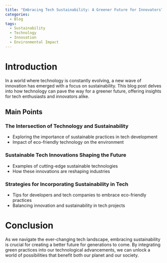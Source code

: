 ```yaml
---
title: "Embracing Tech Sustainability: A Greener Future for Innovators"
categories:
  - Blog
tags:
  - Sustainability
  - Technology
  - Innovation
  - Environmental Impact
---
```


# Introduction
In a world where technology is constantly evolving, a new wave of innovation has emerged with a focus on sustainability. This blog post delves into how technology can pave the way for a greener future, offering insights for tech enthusiasts and innovators alike.

## Main Points
### The Intersection of Technology and Sustainability
- Exploring the importance of sustainable practices in tech development
- Impact of eco-friendly technology on the environment

### Sustainable Tech Innovations Shaping the Future
- Examples of cutting-edge sustainable technologies
- How these innovations are reshaping industries

### Strategies for Incorporating Sustainability in Tech
- Tips for developers and tech companies to embrace eco-friendly practices
- Balancing innovation and sustainability in tech projects

# Conclusion
As we navigate the ever-changing tech landscape, embracing sustainability is crucial for creating a better future for generations to come. By integrating green practices into our technological advancements, we can unlock a world of possibilities that benefit both our planet and our society.
